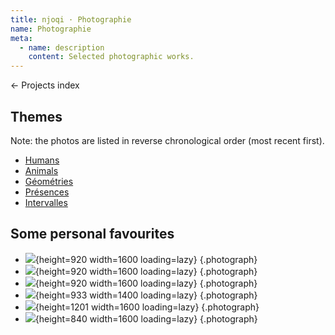 ```yaml
---
title: njoqi · Photographie
name: Photographie
meta:
  - name: description
    content: Selected photographic works.
---
```


<p>
  <router-link to="/">
    ← Projects index
  </router-link>
</p>

<script setup>
  import ArticleHeader from '../../../components/article-header.vue'
</script>

<article-header v-bind="frontmatter" />

## Themes

Note: the photos are listed in reverse chronological order (most recent first).

- [Humans](/projects/photographie/humans)
- [Animals](/projects/photographie/animals)
- [Géométries](/projects/photographie/geometries)
- [Présences](/projects/photographie/presences)
- [Intervalles](/projects/photographie/intervalles)

## Some personal favourites

- ![](/assets/images/projects/photographie/presences/16.jpg){height=920 width=1600 loading=lazy} {.photograph}
- ![](/assets/images/projects/photographie/presences/14.jpg){height=920 width=1600 loading=lazy} {.photograph}
- ![](/assets/images/projects/photographie/presences/08.jpg){height=920 width=1600 loading=lazy} {.photograph}
- ![](/assets/images/projects/photographie/geometries/03.jpg){height=933 width=1400 loading=lazy} {.photograph}
- ![](/assets/images/projects/photographie/humans/04.jpg){height=1201 width=1600 loading=lazy} {.photograph}
- ![](/assets/images/projects/photographie/animals/05.jpg){height=840 width=1600 loading=lazy} {.photograph}